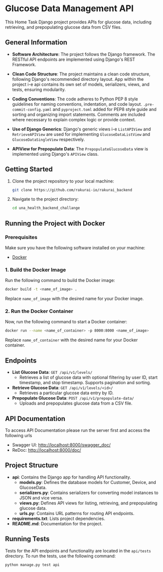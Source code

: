 # Glucose Data Management API

This Home Task Django project provides APIs for glucose data, including retrieving, and prepopulating glucose data from CSV files.

## General Information

- **Software Architecture**: The project follows the Django framework. The RESTful API endpoints are implemented using Django's REST Framework.

- **Clean Code Structure**: The project maintains a clean code structure, following Django's recommended directory layout. App within the project i-e api contains its own set of models, serializers, views, and tests, ensuring modularity.

- **Coding Conventions**: The code adheres to Python PEP 8 style guidelines for naming conventions, indentation, and code layout. `.pre-commit-config.yaml` and `pyproject.toml` added for PEP8 style guide and sorting and organizing import statements. Comments are included where necessary to explain complex logic or provide context.

- **Use of Django Generics**: Django's generic views i-e `ListAPIView` and `RetrieveAPIView` are used for implementing `GlucoseDataListView` and `GlucoseDataSingleView` respectively.

- **APIView for Prepopulate Data**: The `PrepopulateGlucoseData` view is implemented using Django's `APIView` class.

## Getting Started

1. Clone the project repository to your local machine:

    ```bash
    git clone https://github.com/rakurai-io/rakurai_backend
    ```

2. Navigate to the project directory:

    ```bash
    cd una_health_backend_challange
    ```

## Running the Project with Docker

### Prerequisites
Make sure you have the following software installed on your machine:

- [Docker](https://www.docker.com/)

### 1. Build the Docker Image

Run the following command to build the Docker image:

```bash
docker build -t <name_of_image> .
```

Replace `name_of_image` with the desired name for your Docker image.

### 2. Run the Docker Container

Now, run the following command to start a Docker container:

```bash
docker run --name <name_of_container> -p 8000:8000 <name_of_image>
```

Replace `name_of_container` with the desired name for your Docker container.

## Endpoints

- **List Glucose Data**: `GET /api/v1/levels/`
  - Retrieves a list of glucose data with optional filtering by user ID, start timestamp, and stop timestamp. Supports pagination and sorting.
- **Retrieve Glucose Data**: `GET /api/v1/levels/<id>/`
  - Retrieves a particular glucose data entry by ID.
- **Prepopulate Glucose Data**: `POST /api/v1/prepopulate-data/`
  - Uploads and prepopulates glucose data from a CSV file.

## API Documentation

To access API Documentation please run the server first and access the following urls
- Swagger UI: [http://localhost:8000/swagger_doc/](http://localhost:8000/swagger_doc/)
- ReDoc: [http://localhost:8000/doc/](http://localhost:8000/doc/)

## Project Structure

- **api**: Contains the Django app for handling API functionality.
  - **models.py**: Defines the database models for Customer, Device, and GlucoseData.
  - **serializers.py**: Contains serializers for converting model instances to JSON and vice versa.
  - **views.py**: Defines API views for listing, retrieving, and prepopulating glucose data.
  - **urls.py**: Contains URL patterns for routing API endpoints.
- **requirements.txt**: Lists project dependencies.
- **README.md**: Documentation for the project.

## Running Tests

Tests for the API endpoints and functionality are located in the `api/tests` directory. To run the tests, use the following command:

```
python manage.py test api
```
